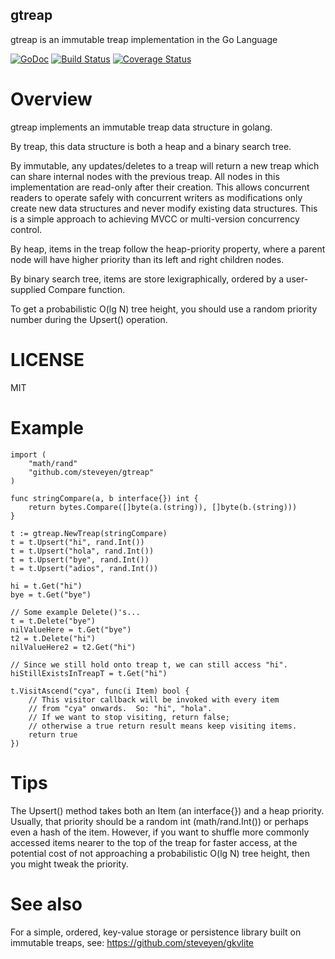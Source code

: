 gtreap
------

gtreap is an immutable treap implementation in the Go Language

[![GoDoc](https://godoc.org/github.com/steveyen/gtreap?status.svg)](https://godoc.org/github.com/steveyen/gtreap) [![Build Status](https://drone.io/github.com/steveyen/gtreap/status.png)](https://drone.io/github.com/steveyen/gtreap/latest) [![Coverage Status](https://coveralls.io/repos/steveyen/gtreap/badge.png)](https://coveralls.io/r/steveyen/gtreap)

Overview
========

gtreap implements an immutable treap data structure in golang.

By treap, this data structure is both a heap and a binary search tree.

By immutable, any updates/deletes to a treap will return a new treap
which can share internal nodes with the previous treap.  All nodes in
this implementation are read-only after their creation.  This allows
concurrent readers to operate safely with concurrent writers as
modifications only create new data structures and never modify
existing data structures.  This is a simple approach to achieving MVCC
or multi-version concurrency control.

By heap, items in the treap follow the heap-priority property, where a
parent node will have higher priority than its left and right children
nodes.

By binary search tree, items are store lexigraphically, ordered by a
user-supplied Compare function.

To get a probabilistic O(lg N) tree height, you should use a random
priority number during the Upsert() operation.

LICENSE
=======

MIT

Example
=======

    import (
        "math/rand"
        "github.com/steveyen/gtreap"
    )
    
    func stringCompare(a, b interface{}) int {
	    return bytes.Compare([]byte(a.(string)), []byte(b.(string)))
    }
    
    t := gtreap.NewTreap(stringCompare)
    t = t.Upsert("hi", rand.Int())
    t = t.Upsert("hola", rand.Int())
    t = t.Upsert("bye", rand.Int())
    t = t.Upsert("adios", rand.Int())
    
    hi = t.Get("hi")
    bye = t.Get("bye")
    
    // Some example Delete()'s...
    t = t.Delete("bye")
    nilValueHere = t.Get("bye")
    t2 = t.Delete("hi")
    nilValueHere2 = t2.Get("hi")
    
    // Since we still hold onto treap t, we can still access "hi".
    hiStillExistsInTreapT = t.Get("hi")
    
    t.VisitAscend("cya", func(i Item) bool {
        // This visitor callback will be invoked with every item
        // from "cya" onwards.  So: "hi", "hola".
        // If we want to stop visiting, return false;
        // otherwise a true return result means keep visiting items.
        return true
    })

Tips
====

The Upsert() method takes both an Item (an interface{}) and a heap
priority.  Usually, that priority should be a random int
(math/rand.Int()) or perhaps even a hash of the item.  However, if you
want to shuffle more commonly accessed items nearer to the top of the
treap for faster access, at the potential cost of not approaching a
probabilistic O(lg N) tree height, then you might tweak the priority.

See also
========

For a simple, ordered, key-value storage or persistence library built
on immutable treaps, see: https://github.com/steveyen/gkvlite
